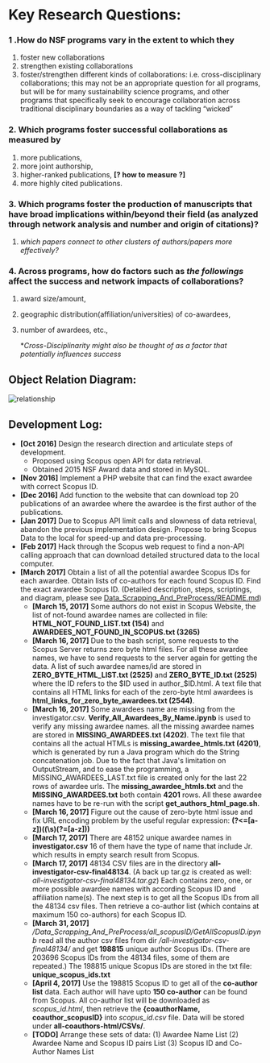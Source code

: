 # Key Research Questions:

### 1 .How do NSF programs vary in the extent to which they
1. foster new collaborations
2. strengthen existing collaborations
3. foster/strengthen different kinds of collaborations:
     i.e. cross-disciplinary collaborations; this may not be an appropriate question for all programs, but will be for many sustainability science programs, and other programs that specifically seek to encourage collaboration across traditional disciplinary boundaries as a way of tackling “wicked”

### 2. Which programs foster successful collaborations as measured by
1. more publications,
2. more joint authorship,
3. higher-ranked publications, **[? how to measure ?]**
4. more highly cited publications.

### 3. Which programs foster the production of manuscripts that have broad implications within/beyond their field (as analyzed through network analysis and number and origin of citations)?  
1. *which papers connect to other clusters of authors/papers more effectively?*

### 4. Across programs, how do factors such as *the followings* affect the success and network impacts of collaborations?  
1. award size/amount,
2. geographic distribution(affiliation/universities) of co-awardees,
3. number of awardees, etc.,

    **Cross-Disciplinarity might also be thought of as a factor that potentially influences success*

## Object Relation Diagram:
![relationship](https://github.com/lizichen/collaboration_networks/blob/master/ObjectsRelationDiagram.jpg "Relationship Diagram")

## Development Log:
- **[Oct 2016]** Design the research direction and articulate steps of development.
    + Proposed using Scopus open API for data retrieval.
    + Obtained 2015 NSF Award data and stored in MySQL.
- **[Nov 2016]** Implement a PHP website that can find the exact awardee with correct Scopus ID.
- **[Dec 2016]** Add function to the website that can download top 20 publications of an awardee where the awardee is the first author of the publications.
- **[Jan 2017]** Due to Scopus API limit calls and slowness of data retrieval, abandon the previous implementation design. Propose to bring Scopus Data to the local for speed-up and data pre-processing. 
- **[Feb 2017]** Hack through the Scopus web request to find a non-API calling approach that can download detailed structured data to the local computer.
- **[March 2017]** Obtain a list of all the potential awardee Scopus IDs for each awardee. Obtain lists of co-authors for each found Scopus ID. Find the exact awardee Scopus ID. (Detailed description, steps, scriptings, and diagram, please see [Data_Scrapping_And_PreProcess/README.md][datapreprocee])
    + **[March 15, 2017]** Some authors do not exist in Scopus Website, the list of not-found awardee names are collected in file: **HTML_NOT_FOUND_LIST.txt (154)** and **AWARDEES_NOT_FOUND_IN_SCOPUS.txt (3265)**
    + **[March 16, 2017]** Due to the bash script, some requests to the Scopus Server returns zero byte html files. For all these awardee names, we have to send requests to the server again for getting the data. A list of such awardee names/id are stored in **ZERO_BYTE_HTML_LIST.txt (2525)** and **ZERO_BYTE_ID.txt (2525)** where the ID refers to the $ID used in author_$ID.html. A text file that contains all HTML links for each of the zero-byte html awardees is **html_links_for_zero_byte_awardees.txt (2544)**. 
    + **[March 16, 2017]** Some awardees name are missing from the investigator.csv. **Verify_All_Awardees_By_Name.ipynb** is used to verify any missing awardee names. all the missing awardee names are stored in **MISSING_AWARDEES.txt (4202)**. The text file that contains all the actual HTMLs is **missing_awardee_htmls.txt (4201)**, which is generated by run a Java program which do the String concatenation job. Due to the fact that Java's limitation on OutputStream, and to ease the programming, a MISSING_AWARDEES_LAST.txt file is created only for the last 22 rows of awardee urls. The **missing_awardee_htmls.txt** and the **MISSING_AWARDEES.txt** both contain **4201** rows. All these awardee names have to be re-run with the script **get_authors_html_page.sh**. 
    + **[March 16, 2017]** Figure out the cause of zero-byte html issue and fix URL encoding problem by the useful regular expression: **(?<=[a-z])((\s)(?=[a-z]))**
    + **[March 17, 2017]** There are 48152 unique awardee names in **investigator.csv** 16 of them have the type of name that include Jr. which results in empty search result from Scopus.
    + **[March 17, 2017]** 48134 CSV files are in the directory **all-investigator-csv-final48134**. (A back up tar.gz is created as well: *all-investigator-csv-final48134.tar.gz*) Each contains zero, one, or more possible awardee names with according Scopus ID and affiliation name(s). The next step is to get all the Scopus IDs from all the 48134 csv files. Then retrieve a co-author list (which contains at maximum 150 co-authors) for each Scopus ID.
    + **[March 31, 2017]** */Data_Scrapping_And_PreProcess/all_scopusID/GetAllScopusID.ipynb* read all the author csv files from dir */all-investigator-csv-final48134/* and get **198815** unique author Scopus IDs. (There are 203696 Scopus IDs from the 48134 files, some of them are repeated.) The 198815 unique Scopus IDs are stored in the txt file: **unique_scopus_ids.txt**
    + **[April 4, 2017]** Use the 198815 Scopus ID to get all of the **co-author list** data. Each author will have upto **150 co-author** can be found from Scopus. All co-author list will be downloaded as *scopus_id.html*, then retrieve the **{coauthorName, coauthor_scopusID}** into *scopus_id.csv* file. Data will be stored under **all-coauthors-html/CSVs/**.
    + **[TODO]** Arrange these sets of data: (1) Awardee Name List (2) Awardee Name and Scopus ID pairs List (3) Scopus ID and Co-Author Names List



[datapreprocee]:https://github.com/lizichen/collaboration_networks/blob/master/Data_Scrapping_And_PreProcess/README.md
